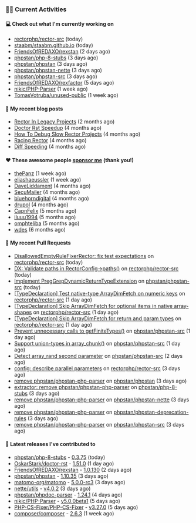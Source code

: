 ### 👨‍💻 Current Activities


#### 💻 Check out what I'm currently working on

- [rectorphp/rector-src](https://github.com/rectorphp/rector-src) (today)
- [staabm/staabm.github.io](https://github.com/staabm/staabm.github.io) (today)
- [FriendsOfREDAXO/rexstan](https://github.com/FriendsOfREDAXO/rexstan) (2 days ago)
- [phpstan/php-8-stubs](https://github.com/phpstan/php-8-stubs) (3 days ago)
- [phpstan/phpstan](https://github.com/phpstan/phpstan) (3 days ago)
- [phpstan/phpstan-nette](https://github.com/phpstan/phpstan-nette) (3 days ago)
- [phpstan/phpstan-src](https://github.com/phpstan/phpstan-src) (3 days ago)
- [FriendsOfREDAXO/rexfactor](https://github.com/FriendsOfREDAXO/rexfactor) (5 days ago)
- [nikic/PHP-Parser](https://github.com/nikic/PHP-Parser) (1 week ago)
- [TomasVotruba/unused-public](https://github.com/TomasVotruba/unused-public) (1 week ago)


#### 📜 My recent blog posts

- [Rector In Legacy Projects](https://staabm.github.io/2023/07/23/rector-in-legacy-projects.html) (2 months ago)
- [Doctor Rst Speedup](https://staabm.github.io/2023/05/18/doctor-rst-speedup.html) (4 months ago)
- [How To Debug Slow Rector Projects](https://staabm.github.io/2023/05/10/how-to-debug-slow-rector-projects.html) (4 months ago)
- [Racing Rector](https://staabm.github.io/2023/05/06/racing-rector.html) (4 months ago)
- [Diff Speeding](https://staabm.github.io/2023/05/01/diff-speeding.html) (4 months ago)


#### ❤️ These awesome people [sponsor me](https://github.com/sponsors/staabm) (thank you!)

- [thePanz](https://github.com/thePanz) (1 week ago)
- [eliashaeussler](https://github.com/eliashaeussler) (1 week ago)
- [DaveLiddament](https://github.com/DaveLiddament) (4 months ago)
- [SecuMailer](https://github.com/SecuMailer) (4 months ago)
- [bluehorndigital](https://github.com/bluehorndigital) (4 months ago)
- [drupol](https://github.com/drupol) (4 months ago)
- [CapnFelix](https://github.com/CapnFelix) (5 months ago)
- [iluuu1994](https://github.com/iluuu1994) (5 months ago)
- [omphteliba](https://github.com/omphteliba) (5 months ago)
- [wdes](https://github.com/wdes) (6 months ago)


#### 🔨 My recent Pull Requests

- [DisallowedEmptyRuleFixerRector: fix test expectations](https://github.com/rectorphp/rector-src/pull/5066) on [rectorphp/rector-src](https://github.com/rectorphp/rector-src) (today)
- [DX: Validate paths in RectorConfig-&gt;paths()](https://github.com/rectorphp/rector-src/pull/5065) on [rectorphp/rector-src](https://github.com/rectorphp/rector-src) (today)
- [Implement PregGrepDynamicReturnTypeExtension](https://github.com/phpstan/phpstan-src/pull/2640) on [phpstan/phpstan-src](https://github.com/phpstan/phpstan-src) (today)
- [[TypeDeclaration] Test native-type ArrayDimFetch on numeric keys](https://github.com/rectorphp/rector-src/pull/5063) on [rectorphp/rector-src](https://github.com/rectorphp/rector-src) (1 day ago)
- [[TypeDeclaration] Skip ArrayDimFetch for optional items in native array-shapes](https://github.com/rectorphp/rector-src/pull/5060) on [rectorphp/rector-src](https://github.com/rectorphp/rector-src) (1 day ago)
- [[TypeDeclaration] Skip ArrayDimFetch for return and param types](https://github.com/rectorphp/rector-src/pull/5059) on [rectorphp/rector-src](https://github.com/rectorphp/rector-src) (1 day ago)
- [Prevent unnecessary calls to getFiniteTypes()](https://github.com/phpstan/phpstan-src/pull/2636) on [phpstan/phpstan-src](https://github.com/phpstan/phpstan-src) (1 day ago)
- [Support union-types in array_chunk()](https://github.com/phpstan/phpstan-src/pull/2635) on [phpstan/phpstan-src](https://github.com/phpstan/phpstan-src) (1 day ago)
- [Detect array_rand second parameter](https://github.com/phpstan/phpstan-src/pull/2633) on [phpstan/phpstan-src](https://github.com/phpstan/phpstan-src) (2 days ago)
- [config: describe parallel parameters](https://github.com/rectorphp/rector-src/pull/5048) on [rectorphp/rector-src](https://github.com/rectorphp/rector-src) (3 days ago)
- [remove phpstan/phpstan-php-parser](https://github.com/phpstan/phpstan/pull/9901) on [phpstan/phpstan](https://github.com/phpstan/phpstan) (3 days ago)
- [extractor: remove phpstan/phpstan-php-parser](https://github.com/phpstan/php-8-stubs/pull/75) on [phpstan/php-8-stubs](https://github.com/phpstan/php-8-stubs) (3 days ago)
- [remove phpstan/phpstan-php-parser](https://github.com/phpstan/phpstan-nette/pull/135) on [phpstan/phpstan-nette](https://github.com/phpstan/phpstan-nette) (3 days ago)
- [remove phpstan/phpstan-php-parser](https://github.com/phpstan/phpstan-deprecation-rules/pull/103) on [phpstan/phpstan-deprecation-rules](https://github.com/phpstan/phpstan-deprecation-rules) (3 days ago)
- [remove phpstan/phpstan-php-parser](https://github.com/phpstan/phpstan-src/pull/2632) on [phpstan/phpstan-src](https://github.com/phpstan/phpstan-src) (3 days ago)


#### 🔭 Latest releases I've contributed to

- [phpstan/php-8-stubs](https://github.com/phpstan/php-8-stubs) - [0.3.75](https://github.com/phpstan/php-8-stubs/releases/tag/0.3.75) (today)
- [OskarStark/doctor-rst](https://github.com/OskarStark/doctor-rst) - [1.51.0](https://github.com/OskarStark/doctor-rst/releases/tag/1.51.0) (1 day ago)
- [FriendsOfREDAXO/rexstan](https://github.com/FriendsOfREDAXO/rexstan) - [1.0.130](https://github.com/FriendsOfREDAXO/rexstan/releases/tag/1.0.130) (2 days ago)
- [phpstan/phpstan](https://github.com/phpstan/phpstan) - [1.10.35](https://github.com/phpstan/phpstan/releases/tag/1.10.35) (3 days ago)
- [matomo-org/matomo](https://github.com/matomo-org/matomo) - [5.0.0-rc3](https://github.com/matomo-org/matomo/releases/tag/5.0.0-rc3) (3 days ago)
- [nette/utils](https://github.com/nette/utils) - [v4.0.2](https://github.com/nette/utils/releases/tag/v4.0.2) (3 days ago)
- [phpstan/phpdoc-parser](https://github.com/phpstan/phpdoc-parser) - [1.24.1](https://github.com/phpstan/phpdoc-parser/releases/tag/1.24.1) (4 days ago)
- [nikic/PHP-Parser](https://github.com/nikic/PHP-Parser) - [v5.0.0beta1](https://github.com/nikic/PHP-Parser/releases/tag/v5.0.0beta1) (5 days ago)
- [PHP-CS-Fixer/PHP-CS-Fixer](https://github.com/PHP-CS-Fixer/PHP-CS-Fixer) - [v3.27.0](https://github.com/PHP-CS-Fixer/PHP-CS-Fixer/releases/tag/v3.27.0) (5 days ago)
- [composer/composer](https://github.com/composer/composer) - [2.6.3](https://github.com/composer/composer/releases/tag/2.6.3) (1 week ago)
